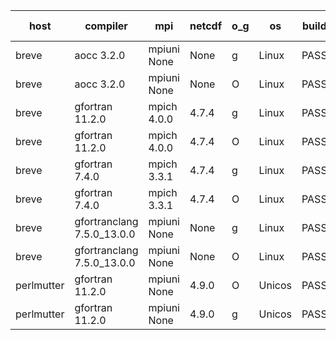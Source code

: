 

| host     | compiler                              | mpi                      | netcdf        | o_g        | os       | build       | u_pass          | u_fail          | s_pass            | s_fail            | e_pass             | e_fail             | nuopc_pass       | nuopc_fail       | artifacts link          |
|----------|---------------------------------------|--------------------------|---------------|------------|----------|-------------|-----------------|-----------------|-------------------|-------------------|--------------------|--------------------|------------------|------------------|-------------------------|
| breve | aocc 3.2.0 | mpiuni None  | None  | g | Linux | PASS | None | None | None | None | None | None | None | None | <a href="https://github.com/esmf-org/esmf-test-artifacts/tree/0b261fede5b1c156ff9cb6b0aa6a6402118ad425/develop/aocc/3.2.0/g/mpiuni/None" target="_blank">0b261fe</a> | 
| breve | aocc 3.2.0 | mpiuni None  | None  | O | Linux | PASS | 12304 | 34 | 6 | 2 | 43 | 0 | None | None | <a href="https://github.com/esmf-org/esmf-test-artifacts/tree/2575cee2a79a696cd3aec219ddc673f87275eab1/develop/aocc/3.2.0/O/mpiuni/None" target="_blank">2575cee</a> | 
| breve | gfortran 11.2.0 | mpich 4.0.0  | 4.7.4  | g | Linux | PASS | 13918 | 0 | 49 | 0 | 80 | 0 | 52 | 0 | <a href="https://github.com/esmf-org/esmf-test-artifacts/tree/99fcf0a217d47f9c6805c3666e62b5fad8cfd087/develop/gfortran/11.2.0/g/mpich/4.0.0" target="_blank">99fcf0a</a> | 
| breve | gfortran 11.2.0 | mpich 4.0.0  | 4.7.4  | O | Linux | PASS | 13918 | 0 | 49 | 0 | 80 | 0 | 52 | 0 | <a href="https://github.com/esmf-org/esmf-test-artifacts/tree/2a840981bb8e37a7b38f8107a02ee69eb10c12ee/develop/gfortran/11.2.0/O/mpich/4.0.0" target="_blank">2a84098</a> | 
| breve | gfortran 7.4.0 | mpich 3.3.1  | 4.7.4  | g | Linux | PASS | 13918 | 0 | 49 | 0 | 80 | 0 | 52 | 0 | <a href="https://github.com/esmf-org/esmf-test-artifacts/tree/bf60232f70007744e2feedf84ecf38bdec976eed/develop/gfortran/7.4.0/g/mpich/3.3.1" target="_blank">bf60232</a> | 
| breve | gfortran 7.4.0 | mpich 3.3.1  | 4.7.4  | O | Linux | PASS | 13917 | 1 | 49 | 0 | 80 | 0 | 52 | 0 | <a href="https://github.com/esmf-org/esmf-test-artifacts/tree/5acdbc29f1650ace4c67fd5e3aa69c392dcfc739/develop/gfortran/7.4.0/O/mpich/3.3.1" target="_blank">5acdbc2</a> | 
| breve | gfortranclang 7.5.0_13.0.0 | mpiuni None  | None  | g | Linux | PASS | 12338 | 0 | 8 | 0 | 43 | 0 | None | None | <a href="https://github.com/esmf-org/esmf-test-artifacts/tree/40bd10fc09cad3c7ecfcde684fbb885c0e52375f/develop/gfortranclang/7.5.0_13.0.0/g/mpiuni/None" target="_blank">40bd10f</a> | 
| breve | gfortranclang 7.5.0_13.0.0 | mpiuni None  | None  | O | Linux | PASS | 12338 | 0 | 8 | 0 | 43 | 0 | None | None | <a href="https://github.com/esmf-org/esmf-test-artifacts/tree/c48b3cbd4b12f56c14a9ff15e8b65ea711f60c7a/develop/gfortranclang/7.5.0_13.0.0/O/mpiuni/None" target="_blank">c48b3cb</a> | 
| perlmutter | gfortran 11.2.0 | mpiuni None  | 4.9.0  | O | Unicos | PASS | 12338 | 0 | 8 | 0 | 43 | 0 | None | None | <a href="https://github.com/esmf-org/esmf-test-artifacts/tree/32627ef3786b27c1d564625b8cf3277f0cf78a85/develop/gfortran/11.2.0/O/mpiuni/None" target="_blank">32627ef</a> | 
| perlmutter | gfortran 11.2.0 | mpiuni None  | 4.9.0  | g | Unicos | PASS | None | None | None | None | None | None | None | None | <a href="https://github.com/esmf-org/esmf-test-artifacts/tree/193d73b7edc1c3f0828782ea94bd9ceddc6a8844/develop/gfortran/11.2.0/g/mpiuni/None" target="_blank">193d73b</a> | 
